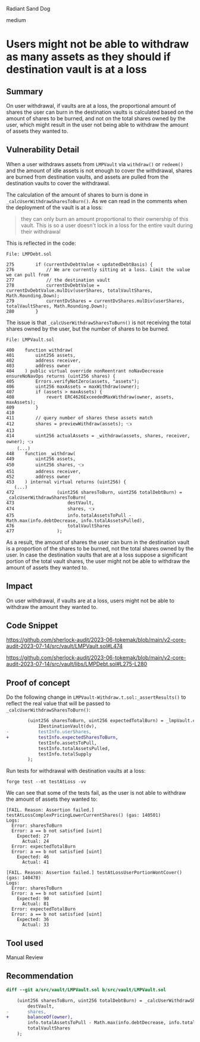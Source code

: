 Radiant Sand Dog

medium

# Users might not be able to withdraw as many assets as they should if destination vault is at a loss
## Summary

On user withdrawal, if vaults are at a loss, the proportional amount of shares the user can burn in the destination vaults is calculated based on the amount of shares to be burned, and not on the total shares owned by the user, which might result in the user not being able to withdraw the amount of assets they wanted to.

## Vulnerability Detail

When a user withdraws assets from `LMPVault` via `withdraw()` or `redeem()` and the amount of idle assets is not enough to cover the withdrawal, shares are burned from destination vaults, and assets are pulled from the destination vaults to cover the withdrawal.

The calculation of the amount of shares to burn is done in `_calcUserWithdrawSharesToBurn()`. As we can read in the comments when the deployment of the vault is at a loss:

> they can only burn an amount proportional to their ownership of this vault. This is so a user doesn't lock in a loss for the entire vault during their withdrawal

This is reflected in the code:

```solidity
File: LMPDebt.sol

275        if (currentDvDebtValue < updatedDebtBasis) {
276            // We are currently sitting at a loss. Limit the value we can pull from
277            // the destination vault
278            currentDvDebtValue = currentDvDebtValue.mulDiv(userShares, totalVaultShares, Math.Rounding.Down);
279            currentDvShares = currentDvShares.mulDiv(userShares, totalVaultShares, Math.Rounding.Down);
280        }
```

The issue is that `_calcUserWithdrawSharesToBurn()` is not receiving the total shares owned by the user, but the number of shares to be burned.

```solidity
File: LMPVault.sol

400    function withdraw(
401        uint256 assets,
402        address receiver,
403        address owner
404    ) public virtual override nonReentrant noNavDecrease ensureNoNavOps returns (uint256 shares) {
405        Errors.verifyNotZero(assets, "assets");
406        uint256 maxAssets = maxWithdraw(owner);
407        if (assets > maxAssets) {
408            revert ERC4626ExceededMaxWithdraw(owner, assets, maxAssets);
409        }
410
411        // query number of shares these assets match
412        shares = previewWithdraw(assets); 👈
413
414        uint256 actualAssets = _withdraw(assets, shares, receiver, owner); 👈
    (...)
448    function _withdraw(
449        uint256 assets,
450        uint256 shares, 👈
451        address receiver,
452        address owner
453    ) internal virtual returns (uint256) {
   (...)
472                (uint256 sharesToBurn, uint256 totalDebtBurn) = _calcUserWithdrawSharesToBurn(
473                    destVault,
474                    shares, 👈
475                    info.totalAssetsToPull - Math.max(info.debtDecrease, info.totalAssetsPulled),
476                    totalVaultShares
477                );
```

As a result, the amount of shares the user can burn in the destination vault is a proportion of the shares to be burned, not the total shares owned by the user. In case the destination vaults that are at a loss suppose a significant portion of the total vault shares, the user might not be able to withdraw the amount of assets they wanted to.

## Impact

On user withdrawal, if vaults are at a loss, users might not be able to withdraw the amount they wanted to.

## Code Snippet

https://github.com/sherlock-audit/2023-06-tokemak/blob/main/v2-core-audit-2023-07-14/src/vault/LMPVault.sol#L474

https://github.com/sherlock-audit/2023-06-tokemak/blob/main/v2-core-audit-2023-07-14/src/vault/libs/LMPDebt.sol#L275-L280

## Proof of concept

Do the following change in `LMPVault-Withdraw.t.sol:_assertResults()` to reflect the real value that will be passed to `_calcUserWithdrawSharesToBurn()`:

```diff
        (uint256 sharesToBurn, uint256 expectedTotalBurn) = _lmpVault.calcUserWithdrawSharesToBurn(
            IDestinationVault(dv),
-           testInfo.userShares,
+           testInfo.expectedSharesToBurn,
            testInfo.assetsToPull,
            testInfo.totalAssetsPulled,
            testInfo.totalSupply
        );
```

Run tests for withdrawal with destination vaults at a loss:

```shell
forge test --mt testAtLoss -vv
```

We can see that some of the tests fail, as the user is not able to withdraw the amount of assets they wanted to:

```shell
[FAIL. Reason: Assertion failed.] testAtLossComplexPricingLowerCurrentShares() (gas: 140501)
Logs:
  Error: sharesToBurn
  Error: a == b not satisfied [uint]
    Expected: 27
      Actual: 24
  Error: expectedTotalBurn
  Error: a == b not satisfied [uint]
    Expected: 46
      Actual: 41

[FAIL. Reason: Assertion failed.] testAtLossUserPortionWontCover() (gas: 140478)
Logs:
  Error: sharesToBurn
  Error: a == b not satisfied [uint]
    Expected: 90
      Actual: 81
  Error: expectedTotalBurn
  Error: a == b not satisfied [uint]
    Expected: 36
      Actual: 33
```

## Tool used

Manual Review

## Recommendation

```diff
diff --git a/src/vault/LMPVault.sol b/src/vault/LMPVault.sol

    (uint256 sharesToBurn, uint256 totalDebtBurn) = _calcUserWithdrawSharesToBurn(
        destVault,
-       shares,
+       balanceOf(owner),
        info.totalAssetsToPull - Math.max(info.debtDecrease, info.totalAssetsPulled),
        totalVaultShares
    );
```